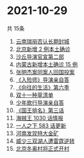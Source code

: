 # 2021-10-29
  共 15条

  <!-- BEGIN -->
  <!-- 最后更新时间:Fri Oct 29 2021 09:10:45 GMT+0000 (Coordinated Universal Time) -->
  1. [云南瑞丽否认长期封城](https://www.zhihu.com/search?q=瑞丽)
1. [北京新增 2 例本土确诊](https://www.zhihu.com/search?q=北京疫情)
1. [沙丘导演官宣第二部](https://www.zhihu.com/search?q=沙丘)
1. [内蒙古新增本土确诊 15 例](https://www.zhihu.com/search?q=内蒙古疫情)
1. [张明杰案同案人回国投案](https://www.zhihu.com/search?q=张明杰案)
1. [《入殓师》导演亲自答](https://www.zhihu.com/search?q=入殓师)
1. [《向往的生活》第六季](https://www.zhihu.com/search?q=向往的生活)
1. [双十一种草清单](https://www.zhihu.com/search?q=双十一种草)
1. [少年歌行导演亲自答](https://www.zhihu.com/search?q=少年歌行)
1. [《国王排名》第三话](https://www.zhihu.com/search?q=国王排名)
1. [海贼王 1030 话情报](https://www.zhihu.com/search?q=海贼王)
1. [一人之下 583 话更新](https://www.zhihu.com/search?q=一人之下)
1. [河南发现特大金矿](https://www.zhihu.com/search?q=河南金矿)
1. [威少三双湖人遭雷霆逆转](https://www.zhihu.com/search?q=湖人)
1. [北京冬奥村将正式开村](https://www.zhihu.com/search?q=冬奥村)
  <!-- END -->
  